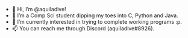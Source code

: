 - 👋 Hi, I’m @aquiladive!
- 🌱 I’m a Comp Sci student dipping my toes into C, Python and Java.
- 👀 I’m currently interested in trying to complete working programs :p.
- 📫 You can reach me through Discord (aquiladive#8926).

<!---
aquiladive/aquiladive is a ✨ special ✨ repository because its `README.md` (this file) appears on your GitHub profile.
You can click the Preview link to take a look at your changes.
--->
